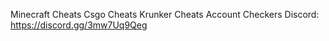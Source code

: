 Minecraft Cheats
Csgo Cheats
Krunker Cheats
Account Checkers
Discord: https://discord.gg/3mw7Uq9Qeg
